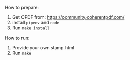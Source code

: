 How to prepare:

1. Get CPDF from: https://community.coherentpdf.com/
2. install `pipenv` and `node`
3. Run `make install`

How to run:

1. Provide your own stamp.html
2. Run `make`
